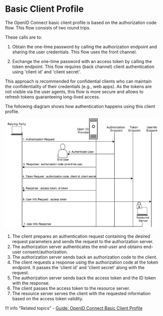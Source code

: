 # Basic Client Profile

The OpenID Connect basic client profile is based on the authorization code flow. This flow consists of two round trips. 

These calls are to:

1. Obtain the one-time password by calling the authorization endpoint and sharing the user credentials. This flow uses the front channel<!--[front channel](insertlink)-->. 

2. Exchange the one-time password with an access token<!--[access token](insertlink)--> by calling the token endpoint. This flow requires (back channel)
client authentication using 'client id' and 'client secret'. 

This approach is recommended for confidential clients<!--[confidential clients](insertlink)--> 
who can maintain the confidentiality of their credentials (e.g., web apps). As the tokens are not visible via the user 
agents, this flow is more secure and allows to refresh tokens<!--[refresh tokens](insertlink)--> guaranteeing long-lived access.

The following diagram shows how authentication happens using this client profile.

![basic client profile](../../../assets/img/concepts/basic-oidc-profile.png)


1. The client prepares an authentication request containing the desired request parameters and sends the 
request to the authorization server.
2. The authorization server authenticates the end-user and obtains end-user consent/authorization.
3. The authorization server sends back an authorization code to the client.
4. The client requests a response using the authorization code at the token endpoint. It passes the 'client id' and 
'client secret' along with the request.
5. The authorization server sends back the access token and the ID token with the response.
6. The client passes the access token to the resource server.
7. The resource server serves the client with the requested information based on the access token validity. 

!!! info "Related topics"
    - [Guide: OpenID Connect Basic Client Profile](../../../../guides/access-delegation/oidc-basic-client-profile/)
